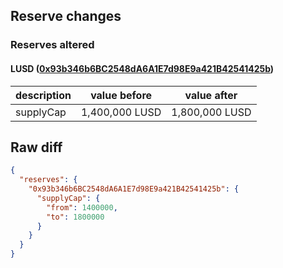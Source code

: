 ## Reserve changes

### Reserves altered

#### LUSD ([0x93b346b6BC2548dA6A1E7d98E9a421B42541425b](https://arbiscan.io/address/0x93b346b6BC2548dA6A1E7d98E9a421B42541425b))

| description | value before | value after |
| --- | --- | --- |
| supplyCap | 1,400,000 LUSD | 1,800,000 LUSD |


## Raw diff

```json
{
  "reserves": {
    "0x93b346b6BC2548dA6A1E7d98E9a421B42541425b": {
      "supplyCap": {
        "from": 1400000,
        "to": 1800000
      }
    }
  }
}
```